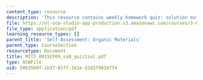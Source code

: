 ```yaml
---
content_type: resource
description: 'This resource contains weekly homework quiz: solution outlines.'
file: https://ol-ocw-studio-app-production.s3.amazonaws.com/courses/3-091sc-introduction-to-solid-state-chemistry-fall-2010/50b35b0f1b3781ff161e52d3f981bff4_MIT3_091SCF09_sa8_quiz1sol.pdf
file_type: application/pdf
learning_resource_types: []
parent_title: 'Self-Assessment: Organic Materials'
parent_type: CourseSection
resourcetype: Document
title: MIT3_091SCF09_sa8_quiz1sol.pdf
type: OCWFile
uid: 50b35b0f-1b37-81ff-161e-52d3f981bff4
---
```


